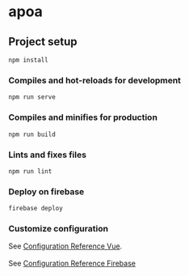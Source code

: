 # apoa

## Project setup
```
npm install
```

### Compiles and hot-reloads for development
```
npm run serve
```

### Compiles and minifies for production
```
npm run build
```

### Lints and fixes files
```
npm run lint
```

### Deploy on firebase
```
firebase deploy
```

### Customize configuration
See [Configuration Reference Vue](https://cli.vuejs.org/config/). <br> <br>
See [Configuration Reference Firebase](https://firebase.google.com/docs/cli)